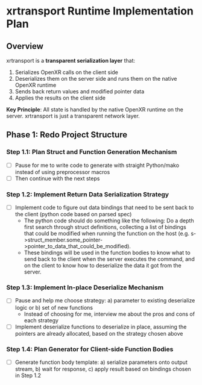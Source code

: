# xrtransport Runtime Implementation Plan

## Overview
xrtransport is a **transparent serialization layer** that:
1. Serializes OpenXR calls on the client side
2. Deserializes them on the server side and runs them on the native OpenXR runtime
3. Sends back return values and modified pointer data
4. Applies the results on the client side

**Key Principle**: All state is handled by the native OpenXR runtime on the server. xrtransport is just a transparent network layer.

## Phase 1: Redo Project Structure

### Step 1.1: Plan Struct and Function Generation Mechanism
- [ ] Pause for me to write code to generate with straight Python/mako instead of using preprocessor macros
- [ ] Then continue with the next steps

### Step 1.2: Implement Return Data Serialization Strategy
- [ ] Implement code to figure out data bindings that need to be sent back to the client (python code based on parsed spec)
    - The python code should do something like the following: Do a depth first search through struct definitions, collecting a list of bindings that could be modified when running the function on the host (e.g. s->struct_member.some_pointer->pointer_to_data_that_could_be_modified).
    - These bindings will be used in the function bodies to know what to send back to the client when the server executes the command, and on the client to know how to deserialize the data it got from the server.

### Step 1.3: Implement In-place Deserialize Mechanism
- [ ] Pause and help me choose strategy: a) parameter to existing deserialize logic or b) set of new functions
    - Instead of choosing for me, interview me about the pros and cons of each strategy
- [ ] Implement deserialize functions to deserialize in place, assuming the pointers are already allocated, based on the strategy chosen above

### Step 1.4: Plan Generator for Client-side Function Bodies
- [ ] Generate function body template: a) serialize parameters onto output stream, b) wait for response, c) apply result based on bindings chosen in Step 1.2
